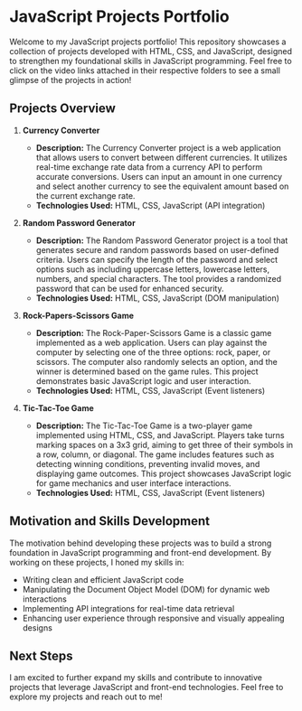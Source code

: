 # JavaScript Projects Portfolio

Welcome to my JavaScript projects portfolio! This repository showcases a collection of projects developed with HTML, CSS, and JavaScript, designed to strengthen my foundational skills in JavaScript programming. Feel free to click on the video links attached in their respective folders to see a small glimpse of the projects in action!

## Projects Overview

1. **Currency Converter**
   - **Description:** The Currency Converter project is a web application that allows users to convert between different currencies. It utilizes real-time exchange rate data from a currency API to perform accurate conversions. Users can input an amount in one currency and select another currency to see the equivalent amount based on the current exchange rate.
   - **Technologies Used:** HTML, CSS, JavaScript (API integration)

2. **Random Password Generator**
   - **Description:** The Random Password Generator project is a tool that generates secure and random passwords based on user-defined criteria. Users can specify the length of the password and select options such as including uppercase letters, lowercase letters, numbers, and special characters. The tool provides a randomized password that can be used for enhanced security.
   - **Technologies Used:** HTML, CSS, JavaScript (DOM manipulation)

3. **Rock-Papers-Scissors Game**
   - **Description:** The Rock-Paper-Scissors Game is a classic game implemented as a web application. Users can play against the computer by selecting one of the three options: rock, paper, or scissors. The computer also randomly selects an option, and the winner is determined based on the game rules. This project demonstrates basic JavaScript logic and user interaction.
   - **Technologies Used:** HTML, CSS, JavaScript (Event listeners)
  
4. **Tic-Tac-Toe Game**
   - **Description:** The Tic-Tac-Toe Game is a two-player game implemented using HTML, CSS, and JavaScript. Players take turns marking spaces on a 3x3 grid, aiming to get three of their symbols in a row, column, or diagonal. The game includes features such as detecting winning conditions, preventing invalid moves, and displaying game outcomes. This project showcases JavaScript logic for game mechanics and user interface interactions.
   - **Technologies Used:** HTML, CSS, JavaScript (Event listeners)

## Motivation and Skills Development

The motivation behind developing these projects was to build a strong foundation in JavaScript programming and front-end development. By working on these projects, I honed my skills in:

- Writing clean and efficient JavaScript code
- Manipulating the Document Object Model (DOM) for dynamic web interactions
- Implementing API integrations for real-time data retrieval
- Enhancing user experience through responsive and visually appealing designs

## Next Steps

I am excited to further expand my skills and contribute to innovative projects that leverage JavaScript and front-end technologies. Feel free to explore my projects and reach out to me!
